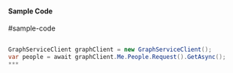 #### Sample Code
#sample-code 

```C#

GraphServiceClient graphClient = new GraphServiceClient();
var people = await graphClient.Me.People.Request().GetAsync();
*** 

```